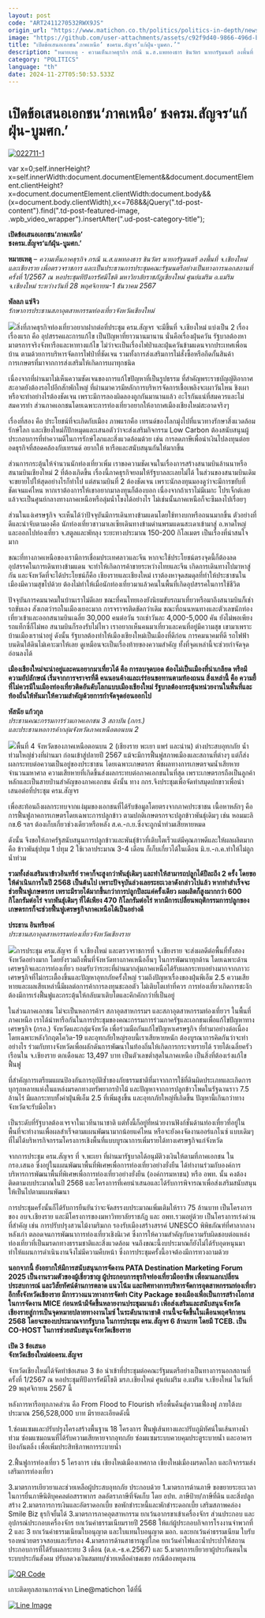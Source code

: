 ```yaml
---
layout: post
code: "ART2411270532RWX9JS"
origin_url: "https://www.matichon.co.th/politics/politics-in-depth/news_4921241"
image: "https://github.com/user-attachments/assets/c92f9d40-9866-496d-b2f6-ee8218b291f7"
title: "เปิดข้อเสนอเอกชน‘ภาคเหนือ’ ชงครม.สัญจร‘แก้ฝุ่น-บูมศก.’"
description: "หมายเหตุ - ความเห็นภาคธุรกิจ กรณี น.ส.แพทองธาร ชินวัตร นายกรัฐมนตรี ลงพื้นที่ จ.เชียงใหม่และเชียงราย เพื่อตรวจราชการ"
category: "POLITICS"
language: "th"
date: 2024-11-27T05:50:53.533Z
---
```


# เปิดข้อเสนอเอกชน‘ภาคเหนือ’ ชงครม.สัญจร‘แก้ฝุ่น-บูมศก.’

[![](https://www.matichon.co.th/wp-content/uploads/2024/11/022711-1.jpg "022711-1")](https://www.matichon.co.th/wp-content/uploads/2024/11/022711-1.jpg)

var x=0;self.innerHeight?x=self.innerWidth:document.documentElement&&document.documentElement.clientHeight?x=document.documentElement.clientWidth:document.body&&(x=document.body.clientWidth),x<=768&&jQuery(".td-post-content").find(".td-post-featured-image, .wpb\_video\_wrapper").insertAfter(".ud-post-category-title");

**เปิดข้อเสนอเอกชน‘ภาคเหนือ’**  
**ชงครม.สัญจร‘แก้ฝุ่น-บูมศก.’**

**หมายเหตุ** – _ความเห็นภาคธุรกิจ กรณี น.ส.แพทองธาร ชินวัตร นายกรัฐมนตรี ลงพื้นที่ จ.เชียงใหม่และเชียงราย เพื่อตรวจราชการ และเป็นประธานการประชุมคณะรัฐมนตรีอย่างเป็นทางการนอกสถานที่ ครั้งที่ 1/2567 ณ หอประชุมทีปังกรรัศมีโชติ มหาวิยาลัยราชภัฎเชียงใหม่ ศูนย์แม่ริม อ.แม่ริม จ.เชียงใหม่ ระหว่างวันที่ 28 พฤศจิกายน-1 ธันวาคม 2567_

**พัลลภ แซ่จิว**  
_รักษาการประธานสภาอุตสาหกรรมท่องเที่ยวจังหวัดเชียงใหม่_

![](https://www.matichon.co.th/wp-content/uploads/2024/11/พัลลภ-แซ่จิว.jpg)สิ่งที่ภาคธุรกิจท่องเที่ยวอยากฝากต่อที่ประชุม ครม.สัญจร จะมีขึ้นที่ จ.เชียงใหม่ แบ่งเป็น 2 เรื่อง เรื่องแรก คือ อุปสรรคและการแก้ไข เป็นปัญหาที่ยาวนานมานาน นั่นคือเรื่องฝุ่นควัน รัฐบาลต้องหามาตรการจริงจังหารือและหาทางแก้ไข ไม่ว่าจะเป็นเรื่องไฟป่าและฝุ่นควันข้ามแดนจากประเทศเพื่อนบ้าน ตามด้วยการบริหารจัดการไฟป่าที่ชัดเจน รวมทั้งการส่งเสริมการไม่สั่งซื้อหรือกีดกั้นสินค้าการเกษตรที่มาจากการส่งเสริมให้เกิดการเผาทุกชนิด

เนื่องจากที่ผ่านมาไม่เห็นความชัดเจนของการแก้ไขปัญหาที่เป็นรูปธรรม ที่สำคัญพระราชบัญญัติอากาศสะอาดยังต้องรอไปอีกสักพักใหญ่ ที่ผ่านมาควรมีหลักการบริหารจัดการเชื้อเพลิงจะเผาวันไหน ชิงเผา หรือจะทำอย่างไรต้องชัดเจน เพราะมีการลองผิดลองถูกกันมานานแล้ว อะไรกันแน่ที่สมควรและไม่สมควรทำ ส่วนภาคเอกชนโดยเฉพาะการท่องเที่ยวอยากให้อากาศเมืองเชียงใหม่สะอาดจริงๆ

เรื่องที่สอง คือ ประโยชน์ที่จะเกิดกับเมือง ภาพแรกคือ เทรนด์ของโลกมุ่งไปที่แนวทางรักษาสิ่งแวดล้อม รักษ์โลก และเชียงใหม่ก็ปักหมุดและเสนอตัวว่าจะส่งเสริมกิจกรรม Low Carbon ต้องสนับสนุนผู้ประกอบการที่ทำความดีในการรักษ์โลกและสิ่งแวดล้อมด้วย เช่น การลดภาษีเพื่อนำเงินไปลงทุนต่อยอดธุรกิจที่สอดคล้องกับเทรนด์ อยากให้ หารือและสนับสนุนกันให้มากขึ้น

ส่วนการกระตุ้นให้จำนวนนักท่องเที่ยวเพิ่ม เราขอความชัดเจนในเรื่องการสร้างสนามบินล้านนาหรือสนามบินเชียงใหม่ 2 ที่ต้องเกิดขึ้น เรื่องนี้ภาคธุรกิจยอมให้รัฐบาลละเลยไม่ได้ ในส่วนของสนามบินเดิมจะขยายไปให้สุดอย่างไรก็ทำไป แต่สนามบินที่ 2 ต้องชัดเจน เพราะนักลงทุนมองดูว่าจะมีการขยับที่ชัดเจนแค่ไหน หากเราต้องการให้เขาอยากมาลงทุนก็ต้องบอก เนื่องจากถ้าเราไม่มีเมกะ โปรเจ็กต์เลย แล้วจะเป็นศูนย์กลางทางภาคเหนือหรือลุ่มน้ำโขงได้อย่างไร ไม่เช่นนั้นภาคเหนือก็จะซึมลงไปเรื่อยๆ

ส่วนในแง่เศรษฐกิจ จะเห็นได้ว่าปัจจุบันมีการเดินทางข้ามแดนโดยใช้ทางบกหรือถนนมากขึ้น ตัวอย่างที่ดีและน่าจับตามองคือ นักท่องเที่ยวชาวมาเลเซียเดินทางข้ามด่านพรมแดนสะเดาเข้ามาสู่ อ.หาดใหญ่ และออกไปท่องเที่ยว จ.สตูลและพัทลุง ระยะทางประมาณ 150-200 กิโลเมตร เป็นเรื่องที่น่าสนใจมาก

ขณะที่ทางภาคเหนือของเรามีการเชื่อมประเทศลาวและจีน หากจะใช้ประโยชน์ตรงจุดนี้ก็ต้องลดอุปสรรคในการเดินทางข้ามแดน จะทำให้เกิดการค้าขายระหว่างไทยและจีน เกิดการเดินทางไปมาหาสู่กัน และจังหวัดที่จะได้ประโยชน์ก็คือ เชียงรายและเชียงใหม่ เราต้องหาจุดสมดุลที่ทำให้ประชาชนในเมืองมีความสุขไปด้วย ต้องไม่ทำให้เมื่อนักท่องเที่ยวมาแล้วคนในพื้นที่เกิดอุปสรรคในการใช้ชีวิต

ปัจจุบันการคมนาคมในบ้านเราไม่ดีเลย ขณะที่คนไทยเองยังนิยมขับรถมาเที่ยวหรือมาถึงสนามบินก็เช่ารถขับเอง สังเกตว่ารถในเมืองเยอะมาก การจราจรติดขัดกว่าเดิม ขณะที่ถนนหนทางและตัวเลขนักท่องเที่ยวเข้าและออกสนามบินเฉลี่ย 30,000 คนต่อวัน รถเช่าวันละ 4,000-5,000 คัน ยังไม่พอเพียง รถแท็กซี่ก็ไม่พอ สนามบินก็รองรับไม่ไหว เราอยากเห็นคนมาเที่ยวและคนที่อยู่มีความสุข เขามาเพราะบ้านเมืองเราน่าอยู่ ดังนั้น รัฐบาลต้องทำให้เมืองเชียงใหม่เป็นเมืองที่ดีก่อน การคมนาคมที่ดี รถไฟฟ้าบนดินใต้ดินไม่เคาะมาให้เลย ดูเหมือนจะเป็นเรื่องท้ายของความสำคัญ ทั้งที่จุดเหล่านี้จะช่วยกำจัดจุดอ่อนลงได้

**เมืองเชียงใหม่จะน่าอยู่และคนอยากมาเที่ยวได้ คือ การลบจุดบอด ต้องไม่เป็นเมืองที่น่าเกลียด หรือมีความอัปลักษณ์ เริ่มจากการจราจรที่ดี คนนอนค้างและเร่ร่อนขอทานตามท้องถนน สิ่งเหล่านี้ คือ ความยี้ ที่ไม่ควรมีในเมืองท่องเที่ยวติดอันดับโลกแบบเมืองเชียงใหม่ รัฐบาลต้องกระตุ้นหน่วยงานในพื้นที่และท้องถิ่นให้หันมาให้ความสำคัญด้วยการกำจัดจุดอ่อนออกไป**

**หัสนัย แก้วกุล**  
_ประธานคณะกรรมการร่วมภาคเอกชน 3 สถาบัน (กกร.)_  
_และประธานหอการค้ากลุ่มจังหวัดภาคเหนือตอนบน 2_

![](https://www.matichon.co.th/wp-content/uploads/2024/11/หัสนัย-แก้วกูล.jpg)พื้นที่ 4 จังหวัดของภาคเหนือตอนบน 2 (เชียงราย พะเยา แพร่ และน่าน) ต่างประสบอุทกภัย น้ำท่วมใหญ่ช่วงที่ผ่านมา ก่อนเข้าสู่ปลายปี 2567 แม้จะมีการฟื้นฟูสภาพเมืองและสถานที่ต่างๆ แต่ก็ส่งผลกระทบต่อความเป็นอยู่ของประชาชน โดยเฉพาะเกษตรกร พืชผลทางการเกษตรจมน้ำเสียหายจำนวนมหาศาล ความเสียหายที่เกิดขึ้นส่งผลกระทบต่อภาคเอกชนในที่สุด เพราะเกษตรกรถือเป็นลูกค้าหลักและเป็นสายป่านสำคัญของภาคเอกชน ดังนั้น ทาง กกร.จึงประชุมเพื่อจัดทำสมุดปกขาวเพื่อนำเสนอต่อที่ประชุม ครม.สัญจร

เพื่อสะท้อนถึงผลกระทบจากแง่มุมของเอกชนที่ได้รับข้อมูลโดยตรงจากภาคประชาชน เนื้อหาหลักๆ คือ การฟื้นฟูภาคการเกษตรโดยเฉพาะการปลูกข้าว ตามปกติเกษตรกรจะปลูกข้าวพันธุ์เดิมๆ เช่น หอมมะลิ กข.6 ฯลฯ ต้องเก็บเกี่ยวช่วงเดียวหรือหลัง ส.ค.-ก.ย.ซึ่งจะถูกน้ำท่วมเสียหายหมด

ดังนั้น จึงขอให้ภาครัฐสนับสนุนการปลูกข้าวและพันธุ์ข้าวที่เติบโตเร็วแต่มีคุณภาพดีและให้ผลผลิตมาก คือ ข้าวพันธุ์ปทุม 1 ปทุม 2 ใช้เวลาประมาณ 3-4 เดือน ก็เก็บเกี่ยวได้ในเดือน มิ.ย.-ก.ค.ทำให้ไม่ถูกน้ำท่วม

**รวมทั้งส่งเสริมนาข้าวอินทรีย์ ราคาก็จะสูงกว่าพันธุ์เดิมๆ และทำให้สามารถปลูกได้ปีละถึง 2 ครั้ง โดยขอให้ดำเนินการในปี 2568 เป็นต้นไป เพราะปัจจุบันล่วงเลยระยะเวลาดังกล่าวไปแล้ว หากทำสำเร็จจะช่วยฟื้นฟูเกษตรกร เพราะมีรายได้มากขึ้นกว่าการปลูกปีละแค่ครั้งเดียว ผลผลิตก็สูงมากกว่า 600 กิโลกรัมต่อไร่ จากพันธุ์เดิมๆ ที่ได้เพียง 470 กิโลกรัมต่อไร่ หากมีการเปลี่ยนพฤติกรรมการปลูกของเกษตรกรก็จะช่วยฟื้นฟูเศรษฐกิจภาคเหนือได้เป็นอย่างดี**

**ประธาน อินทรียงค์**  
_ประธานสภาอุตสาหกรรมท่องเที่ยวจังหวัดเชียงราย_

![](https://www.matichon.co.th/wp-content/uploads/2024/11/ประธาน-อินทรียงค์.jpg)การประชุม ครม.สัญจร ที่ จ.เชียงใหม่ และตรวจราชการที่ จ.เชียงราย จะส่งผลดีต่อพื้นที่ทั้งสองจังหวัดอย่างมาก โดยยังรวมถึงพื้นที่จังหวัดทางภาคเหนืออื่นๆ ในการพัฒนาทุกด้าน โดยเฉพาะด้านเศรษฐกิจและการท่องเที่ยว ยอมรับว่าระยะที่ผ่านมากลุ่มภาคเหนือได้รับผลกระทบอย่างมากจากภาวะเศรษฐกิจที่ไม่กระเตื้องขึ้นและปัญหาอุทกภัยครั้งใหญ่ รวมถึงปัญหาเรื่องของฝุ่นพีเอ็ม 2.5 ความเสียหายและผลเสียเหล่านี้มีผลต่อการค้าการลงทุนชะลอตัว ไม่เติบโตเท่าที่ควร การท่องเที่ยวเกิดการชะงัก ต้องมีการเร่งฟื้นฟูและกระตุ้นให้กลับมาเติบโตและคึกคักกว่าที่เป็นอยู่

ในส่วนภาคเอกชน ไม่จะเป็นหอการค้าฯ สภาอุตสาหกรรมฯ และสภาอุตสาหกรรมท่องเที่ยวฯ ในพื้นที่ภาคเหนือ เราได้นำหารือกันในการประชุมของคณะกรรมการร่วมภาครัฐและเอกชนเพื่อแก้ไขปัญหาทางเศรษฐกิจ (กรอ.) จังหวัดและกลุ่มจังหวัด เพื่อร่วมมือกันแก้ไขปัญหาเศรษฐกิจ ที่ทำมาอย่างต่อเนื่อง โดยเฉพาะหลังวิกฤตโควิด-19 และอุทกภัยใหญ่รอบนี้เราเสียหายหนัก ต้องบูรณาการคิดกันว่าจะทำอย่างไร ร่วมกับทางจังหวัดเพื่อผลักดันการพัฒนาในท้องถิ่นให้เกิดการกระจายรายได้ รายได้เฉลี่ยครัวเรือนใน จ.เชียงราย ตกเดือนละ 13,497 บาท เป็นตัวเลขต่ำสุดในภาคเหนือ เป็นสิ่งที่ต้องเร่งแก้ไข ฟื้นฟู

ที่สำคัญการเตรียมแผนป้องกันการอุบัติซ้ำของภัยธรรมชาติที่มาจากการใช้ที่ดินผิดประเภทและเกิดการบุกรุกหลายแห่งในแหล่งมรดกทางทรัพยากรป่าไม้ และปัญหาจากการปลูกข้าวโพดในรัฐฉานราว 7.5 ล้านไร่ มีผลกระทบทั้งค่าฝุ่นพีเอ็ม 2.5 ที่เพิ่มสูงขึ้น และอุทกภัยใหญ่ที่เกิดขึ้น ปัญหานี้เกินกว่าทางจังหวัดจะรับมือไหว

เป็นระดับที่รัฐบาลต้องเจรจาในเวทีนานาชาติ แต่ทั้งนี้ก็อยู่ที่หน่วยงานฟังก์ชั่นด้านท่องเที่ยวที่อยู่ในพื้นที่จะทำงานเพื่อผลสำเร็จตามแผนพัฒนามากน้อยแค่ไหน หรือจะยังคงจัดงานออร์แกไนซ์ แบบเดิมๆ ที่ไม่ได้บริหารกิจกรรมโครงการเชิงพื้นที่แบบบูรณาการเพิ่มรายได้ทางเศรษฐกิจแก่จังหวัด

จากการประชุม ครม.สัญจร ที่ จ.พะเยา ที่ผ่านมารัฐบาลได้อนุมัติวงเงินให้ตามที่ภาคเอกชน ใน กรอ.เสนอ ซึ่งอยู่ในแผนพัฒนาพื้นที่พิเศษเพื่อการท่องเที่ยวอย่างยั่งยืน ได้ทำงานร่วมกับองค์การบริหารการพัฒนาพื้นที่พิเศษเพื่อการท่องเที่ยวอย่างยั่งยืน (องค์การมหาชน) หรือ อพท. นั้น คงต้องติดตามงบประมาณในปี 2568 และโครงการที่เคยนำเสนอและได้รับการพิจารณาเพื่อส่งเสริมสนับสนุน ให้เป็นไปตามแผนพัฒนา

การประชุมครั้งนั้นก็ได้รับการยืนยันว่าจะจัดสรรงบประมาณเพิ่มเติมให้ราว 75 ล้านบาท เป็นโครงการของ อบจ.เชียงราย และมีโครงการของมหาวิทยาลัยราชภัฏ และ อพท.รวมอยู่ด้วย เป็นโครงการเร่งด่วนที่สำคัญ เช่น การปรับปรุงสวนไม้งามริมกก รองรับเมืองสร้างสรรค์ UNESCO พิพิธภัณฑ์ที่ศาลากลางหลังเก่า ตลอดจนการพัฒนาการท่องเที่ยวเชิงนิเวศ ซึ่งการให้ความสำคัญกับความรับผิดชอบต่อแหล่งท่องเที่ยวที่เป็นมรดกทางธรรมชาติและสิ่งแวดล้อม จนถึงขณะนี้งบประมาณก็ยังไม่ได้รับอุดหนุนมาทำให้แผนการดำเนินงานจึงไม่มีความคืบหน้า ซึ่งการประชุมครั้งนี้อาจต้องมีการทวงถามด้วย

**นอกจากนี้ ยังอยากให้มีการสนับสนุนการจัดงาน PATA Destination Marketing Forum 2025 เป็นงานรวมตัวของผู้เชี่ยวชาญ ผู้ประกอบการธุรกิจท่องเที่ยวมืออาชีพ เพื่อมาแลกเปลี่ยนประสบการณ์ และวิสัยทัศน์ด้านการตลาด แนวโน้ม และทิศทางการบริหารจัดการอุตสาหกรรมท่องเที่ยว อีกทั้งจังหวัดเชียงราย มีการวางแนวทางการจัดทำ City Package ของเมืองเพื่อเป็นการสร้างโอกาสในการจัดงาน MICE ก่อนหน้ามีจัดขึ้นหลายงานประชุมมาแล้ว เพื่อส่งเสริมและสนับสนุนจังหวัดเชียงรายสู่การเป็นจุดหมายปลายทางงานไมซ์ ในระดับนานาชาติ งานนี้จะจัดขึ้นในเดือนพฤศจิกายน 2568 โดยจะของบประมาณจากรัฐบาล ในการประชุม ครม.สัญจร 6 ล้านบาท โดยมี TCEB. เป็น CO-HOST ในการช่วยสนับสนุนจังหวัดเชียงราย**

**เปิด 3 ข้อเสนอ**  
**จังหวัดเชียงใหม่ต่อครม.สัญจร**

จังหวัดเชียงใหม่ได้จัดทำข้อเสนอ 3 ข้อ นำเข้าที่ประชุมต่อคณะรัฐมนตรีอย่างเป็นทางการนอกสถานที่ ครั้งที่ 1/2567 ณ หอประชุมทีปังกรรัศมีโชติ มรภ.เชียงใหม่ ศูนย์แม่ริม อ.แม่ริม จ.เชียงใหม่ ในวันที่ 29 พฤศจิกายน 2567 นี้

หลังการหารือทุกภาคส่วน คือ From Flood to Flourish หรือพื้นคืนสู่ความเฟื่องฟู ภายใต้งบประมาณ 256,528,000 บาท มีรายละเอียดดังนี้

1.ซ่อมแซมและปรับปรุงโครงสร้างพื้นฐาน 18 โครงการ ฟื้นฟูเส้นทางและปรับภูมิทัศน์ในเส้นทางน้ำท่วม ซ่อมแซมถนนที่ได้รับความเสียหายจากอุทกภัย ซ่อมแซมระบบควบคุมประตูระบายน้ำ และอาคารป้องกันตลิ่ง เพื่อเพิ่มประสิทธิภาพการระบายน้ำ

2.ฟื้นฟูการท่องเที่ยว 5 โครงการ เช่น เชียงใหม่เมืองเทศกาล เชียงใหม่เมืองมรดกโลก และกิจกรรมส่งเสริมการท่องเที่ยว

3.มาตรการเยียวยาและช่วยเหลือผู้ประสบอุทกภัย ประกอบด้วย 1.มาตรการด้านภาษี ขอขยายระยะเวลาในการยื่นภาษีนิติบุคคลต่อสรรพากร ลดอัตราภาษีที่จัดเก็บ โดย อปท. ภาษีป้าย/ภาษีที่ดิน และสิ่งปลูกสร้าง 2.มาตรการการเงินและอัตราดอกเบี้ย ขอพักชำระหนี้และพักชำระดอกเบี้ย เสริมสภาพคล่อง Smile Biz ธุรกิจยิ้มได้ 3.มาตรการภาคอุตสาหกรรม ยกเว้นอากรขาเข้าเครื่องจักร ส่วนประกอบ และอุปกรณ์ประกอบเครื่องจักร ยกเว้นค่าธรรมเนียมรายปี 2568 ให้แก่ผู้ประกอบกิจการโรงงานจำพวกที่ 2 และ 3 ยกเว้นค่าธรรมเนียมใบอนุญาต และใบแทนใบอนุญาต มอก. และยกเว้นค่าธรรมเนียม ใบรับรองหน่วยตรวจสอบและรับรอง 4.มาตรการด้านสาธารณูปโภค ยกเว้นค่าไฟและน้ำประปาให้สถานประกอบการที่ได้รับผลกระทบ 3 เดือน (ต.ค.-ธ.ค.2567) และ 5.มาตรการเยียวยาผู้ประกันตนในระบบประกันสังคม ปรับลดวงเงินสมทบ/ช่วยเหลือค่าชดเชย กรณีต้องหยุดงาน

[![QR Code](https://www.matichon.co.th/wp-content/uploads/2023/07/wob1371z.jpg)](https://lin.ee/ht0nDxX)

เกาะติดทุกสถานการณ์จาก Line@matichon ได้ที่นี่

[![Line Image](https://www.matichon.co.th/wp-content/uploads/2023/07/th.png)](https://lin.ee/ht0nDxX)